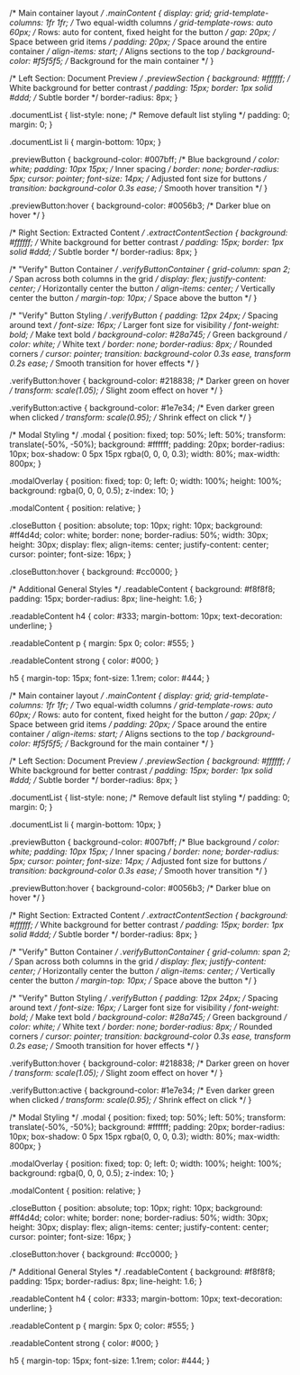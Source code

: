 /* Main container layout */
.mainContent {
  display: grid;
  grid-template-columns: 1fr 1fr; /* Two equal-width columns */
  grid-template-rows: auto 60px; /* Rows: auto for content, fixed height for the button */
  gap: 20px; /* Space between grid items */
  padding: 20px; /* Space around the entire container */
  align-items: start; /* Aligns sections to the top */
  background-color: #f5f5f5; /* Background for the main container */
}

/* Left Section: Document Preview */
.previewSection {
  background: #ffffff; /* White background for better contrast */
  padding: 15px;
  border: 1px solid #ddd; /* Subtle border */
  border-radius: 8px;
}

.documentList {
  list-style: none; /* Remove default list styling */
  padding: 0;
  margin: 0;
}

.documentList li {
  margin-bottom: 10px;
}

.previewButton {
  background-color: #007bff; /* Blue background */
  color: white;
  padding: 10px 15px; /* Inner spacing */
  border: none;
  border-radius: 5px;
  cursor: pointer;
  font-size: 14px; /* Adjusted font size for buttons */
  transition: background-color 0.3s ease; /* Smooth hover transition */
}

.previewButton:hover {
  background-color: #0056b3; /* Darker blue on hover */
}

/* Right Section: Extracted Content */
.extractContentSection {
  background: #ffffff; /* White background for better contrast */
  padding: 15px;
  border: 1px solid #ddd; /* Subtle border */
  border-radius: 8px;
}

/* "Verify" Button Container */
.verifyButtonContainer {
  grid-column: span 2; /* Span across both columns in the grid */
  display: flex;
  justify-content: center; /* Horizontally center the button */
  align-items: center; /* Vertically center the button */
  margin-top: 10px; /* Space above the button */
}

/* "Verify" Button Styling */
.verifyButton {
  padding: 12px 24px; /* Spacing around text */
  font-size: 16px; /* Larger font size for visibility */
  font-weight: bold; /* Make text bold */
  background-color: #28a745; /* Green background */
  color: white; /* White text */
  border: none;
  border-radius: 8px; /* Rounded corners */
  cursor: pointer;
  transition: background-color 0.3s ease, transform 0.2s ease; /* Smooth transition for hover effects */
}

.verifyButton:hover {
  background-color: #218838; /* Darker green on hover */
  transform: scale(1.05); /* Slight zoom effect on hover */
}

.verifyButton:active {
  background-color: #1e7e34; /* Even darker green when clicked */
  transform: scale(0.95); /* Shrink effect on click */
}

/* Modal Styling */
.modal {
  position: fixed;
  top: 50%;
  left: 50%;
  transform: translate(-50%, -50%);
  background: #ffffff;
  padding: 20px;
  border-radius: 10px;
  box-shadow: 0 5px 15px rgba(0, 0, 0, 0.3);
  width: 80%;
  max-width: 800px;
}

.modalOverlay {
  position: fixed;
  top: 0;
  left: 0;
  width: 100%;
  height: 100%;
  background: rgba(0, 0, 0, 0.5);
  z-index: 10;
}

.modalContent {
  position: relative;
}

.closeButton {
  position: absolute;
  top: 10px;
  right: 10px;
  background: #ff4d4d;
  color: white;
  border: none;
  border-radius: 50%;
  width: 30px;
  height: 30px;
  display: flex;
  align-items: center;
  justify-content: center;
  cursor: pointer;
  font-size: 16px;
}

.closeButton:hover {
  background: #cc0000;
}

/* Additional General Styles */
.readableContent {
  background: #f8f8f8;
  padding: 15px;
  border-radius: 8px;
  line-height: 1.6;
}

.readableContent h4 {
  color: #333;
  margin-bottom: 10px;
  text-decoration: underline;
}

.readableContent p {
  margin: 5px 0;
  color: #555;
}

.readableContent strong {
  color: #000;
}

h5 {
  margin-top: 15px;
  font-size: 1.1rem;
  color: #444;
}



/* Main container layout */
.mainContent {
  display: grid;
  grid-template-columns: 1fr 1fr; /* Two equal-width columns */
  grid-template-rows: auto 60px; /* Rows: auto for content, fixed height for the button */
  gap: 20px; /* Space between grid items */
  padding: 20px; /* Space around the entire container */
  align-items: start; /* Aligns sections to the top */
  background-color: #f5f5f5; /* Background for the main container */
}

/* Left Section: Document Preview */
.previewSection {
  background: #ffffff; /* White background for better contrast */
  padding: 15px;
  border: 1px solid #ddd; /* Subtle border */
  border-radius: 8px;
}

.documentList {
  list-style: none; /* Remove default list styling */
  padding: 0;
  margin: 0;
}

.documentList li {
  margin-bottom: 10px;
}

.previewButton {
  background-color: #007bff; /* Blue background */
  color: white;
  padding: 10px 15px; /* Inner spacing */
  border: none;
  border-radius: 5px;
  cursor: pointer;
  font-size: 14px; /* Adjusted font size for buttons */
  transition: background-color 0.3s ease; /* Smooth hover transition */
}

.previewButton:hover {
  background-color: #0056b3; /* Darker blue on hover */
}

/* Right Section: Extracted Content */
.extractContentSection {
  background: #ffffff; /* White background for better contrast */
  padding: 15px;
  border: 1px solid #ddd; /* Subtle border */
  border-radius: 8px;
}

/* "Verify" Button Container */
.verifyButtonContainer {
  grid-column: span 2; /* Span across both columns in the grid */
  display: flex;
  justify-content: center; /* Horizontally center the button */
  align-items: center; /* Vertically center the button */
  margin-top: 10px; /* Space above the button */
}

/* "Verify" Button Styling */
.verifyButton {
  padding: 12px 24px; /* Spacing around text */
  font-size: 16px; /* Larger font size for visibility */
  font-weight: bold; /* Make text bold */
  background-color: #28a745; /* Green background */
  color: white; /* White text */
  border: none;
  border-radius: 8px; /* Rounded corners */
  cursor: pointer;
  transition: background-color 0.3s ease, transform 0.2s ease; /* Smooth transition for hover effects */
}

.verifyButton:hover {
  background-color: #218838; /* Darker green on hover */
  transform: scale(1.05); /* Slight zoom effect on hover */
}

.verifyButton:active {
  background-color: #1e7e34; /* Even darker green when clicked */
  transform: scale(0.95); /* Shrink effect on click */
}

/* Modal Styling */
.modal {
  position: fixed;
  top: 50%;
  left: 50%;
  transform: translate(-50%, -50%);
  background: #ffffff;
  padding: 20px;
  border-radius: 10px;
  box-shadow: 0 5px 15px rgba(0, 0, 0, 0.3);
  width: 80%;
  max-width: 800px;
}

.modalOverlay {
  position: fixed;
  top: 0;
  left: 0;
  width: 100%;
  height: 100%;
  background: rgba(0, 0, 0, 0.5);
  z-index: 10;
}

.modalContent {
  position: relative;
}

.closeButton {
  position: absolute;
  top: 10px;
  right: 10px;
  background: #ff4d4d;
  color: white;
  border: none;
  border-radius: 50%;
  width: 30px;
  height: 30px;
  display: flex;
  align-items: center;
  justify-content: center;
  cursor: pointer;
  font-size: 16px;
}

.closeButton:hover {
  background: #cc0000;
}

/* Additional General Styles */
.readableContent {
  background: #f8f8f8;
  padding: 15px;
  border-radius: 8px;
  line-height: 1.6;
}

.readableContent h4 {
  color: #333;
  margin-bottom: 10px;
  text-decoration: underline;
}

.readableContent p {
  margin: 5px 0;
  color: #555;
}

.readableContent strong {
  color: #000;
}

h5 {
  margin-top: 15px;
  font-size: 1.1rem;
  color: #444;
}

